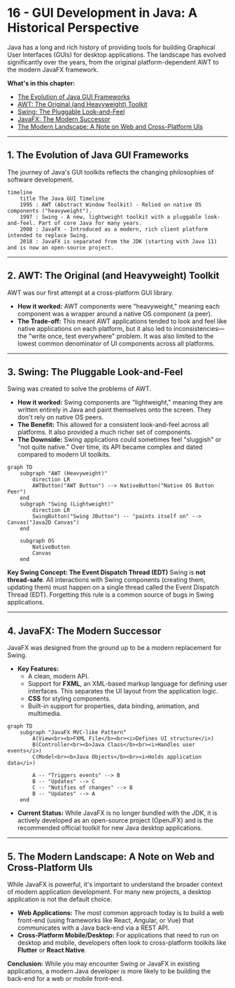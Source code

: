 # 16 - GUI Development in Java: A Historical Perspective

Java has a long and rich history of providing tools for building Graphical User Interfaces (GUIs) for desktop applications. The landscape has evolved significantly over the years, from the original platform-dependent AWT to the modern JavaFX framework.

**What's in this chapter:**
*   [The Evolution of Java GUI Frameworks](#1-the-evolution-of-java-gui-frameworks)
*   [AWT: The Original (and Heavyweight) Toolkit](#2-awt-the-original-and-heavyweight-toolkit)
*   [Swing: The Pluggable Look-and-Feel](#3-swing-the-pluggable-look-and-feel)
*   [JavaFX: The Modern Successor](#4-javafx-the-modern-successor)
*   [The Modern Landscape: A Note on Web and Cross-Platform UIs](#5-the-modern-landscape)

---

## 1. The Evolution of Java GUI Frameworks

The journey of Java's GUI toolkits reflects the changing philosophies of software development.

```mermaid
timeline
    title The Java GUI Timeline
    1995 : AWT (Abstract Window Toolkit) - Relied on native OS components ("heavyweight").
    1997 : Swing - A new, lightweight toolkit with a pluggable look-and-feel. Part of core Java for many years.
    2008 : JavaFX - Introduced as a modern, rich client platform intended to replace Swing.
    2018 : JavaFX is separated from the JDK (starting with Java 11) and is now an open-source project.
```

---

## 2. AWT: The Original (and Heavyweight) Toolkit
AWT was our first attempt at a cross-platform GUI library.
*   **How it worked:** AWT components were "heavyweight," meaning each component was a wrapper around a native OS component (a peer).
*   **The Trade-off:** This meant AWT applications tended to look and feel like native applications on each platform, but it also led to inconsistencies—the "write once, test everywhere" problem. It was also limited to the lowest common denominator of UI components across all platforms.

---

## 3. Swing: The Pluggable Look-and-Feel
Swing was created to solve the problems of AWT.
*   **How it worked:** Swing components are "lightweight," meaning they are written entirely in Java and paint themselves onto the screen. They don't rely on native OS peers.
*   **The Benefit:** This allowed for a consistent look-and-feel across all platforms. It also provided a much richer set of components.
*   **The Downside:** Swing applications could sometimes feel "sluggish" or "not quite native." Over time, its API became complex and dated compared to modern UI toolkits.

```mermaid
graph TD
    subgraph "AWT (Heavyweight)"
        direction LR
        AWTButton("AWT Button") --> NativeButton("Native OS Button Peer")
    end
    subgraph "Swing (Lightweight)"
        direction LR
        SwingButton("Swing JButton") -- "paints itself on" --> Canvas("Java2D Canvas")
    end

    subgraph OS
        NativeButton
        Canvas
    end
```

**Key Swing Concept: The Event Dispatch Thread (EDT)**
Swing is **not thread-safe**. All interactions with Swing components (creating them, updating them) must happen on a single thread called the Event Dispatch Thread (EDT). Forgetting this rule is a common source of bugs in Swing applications.

---

## 4. JavaFX: The Modern Successor
JavaFX was designed from the ground up to be a modern replacement for Swing.
*   **Key Features:**
    *   A clean, modern API.
    *   Support for **FXML**, an XML-based markup language for defining user interfaces. This separates the UI layout from the application logic.
    *   **CSS** for styling components.
    *   Built-in support for properties, data binding, animation, and multimedia.

```mermaid
graph TD
    subgraph "JavaFX MVC-like Pattern"
        A(View<br><b>FXML File</b><br><i>Defines UI structure</i>)
        B(Controller<br><b>Java Class</b><br><i>Handles user events</i>)
        C(Model<br><b>Java Objects</b><br><i>Holds application data</i>)

        A -- "Triggers events" --> B
        B -- "Updates" --> C
        C -- "Notifies of changes" --> B
        B -- "Updates" --> A
    end
```

*   **Current Status:** While JavaFX is no longer bundled with the JDK, it is actively developed as an open-source project (OpenJFX) and is the recommended official toolkit for new Java desktop applications.

---

## 5. The Modern Landscape: A Note on Web and Cross-Platform UIs
While JavaFX is powerful, it's important to understand the broader context of modern application development. For many new projects, a desktop application is not the default choice.
*   **Web Applications:** The most common approach today is to build a web front-end (using frameworks like React, Angular, or Vue) that communicates with a Java back-end via a REST API.
*   **Cross-Platform Mobile/Desktop:** For applications that need to run on desktop and mobile, developers often look to cross-platform toolkits like **Flutter** or **React Native**.

**Conclusion:** While you may encounter Swing or JavaFX in existing applications, a modern Java developer is more likely to be building the back-end for a web or mobile front-end.
